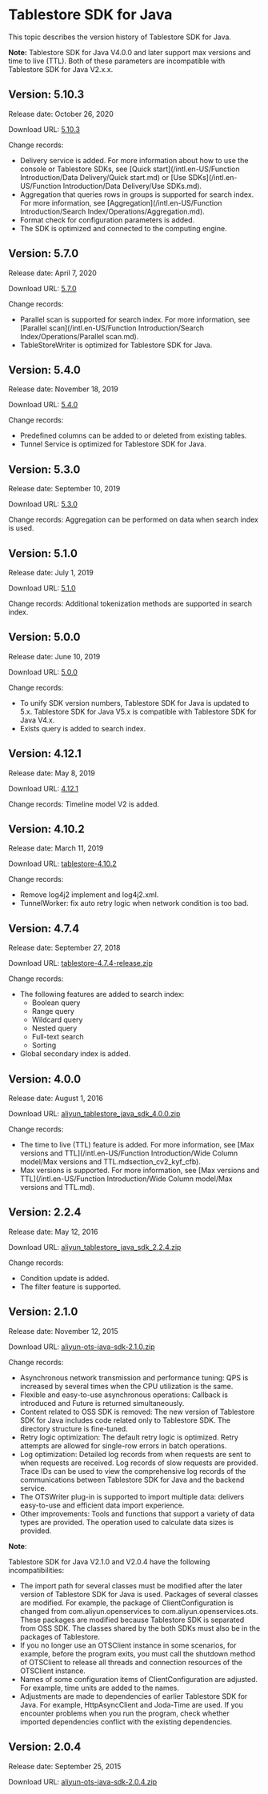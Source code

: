 # Tablestore SDK for Java

This topic describes the version history of Tablestore SDK for Java.

**Note:** Tablestore SDK for Java V4.0.0 and later support max versions and time to live \(TTL\). Both of these parameters are incompatible with Tablestore SDK for Java V2.x.x.

## Version: 5.10.3

Release date: October 26, 2020

Download URL: [5.10.3](https://tablestore-doc.oss-cn-hangzhou.aliyuncs.com/aliyun-tablestore-sdk/java/tablestore-5.10.3-release.zip)

Change records:

-   Delivery service is added. For more information about how to use the console or Tablestore SDKs, see [Quick start](/intl.en-US/Function Introduction/Data Delivery/Quick start.md) or [Use SDKs](/intl.en-US/Function Introduction/Data Delivery/Use SDKs.md).
-   Aggregation that queries rows in groups is supported for search index. For more information, see [Aggregation](/intl.en-US/Function Introduction/Search Index/Operations/Aggregation.md).
-   Format check for configuration parameters is added.
-   The SDK is optimized and connected to the computing engine.

## Version: 5.7.0

Release date: April 7, 2020

Download URL: [5.7.0](https://tablestore-doc.oss-cn-hangzhou.aliyuncs.com/aliyun-tablestore-sdk/java/tablestore-5.7.0-release.zip)

Change records:

-   Parallel scan is supported for search index. For more information, see [Parallel scan](/intl.en-US/Function Introduction/Search Index/Operations/Parallel scan.md).
-   TableStoreWriter is optimized for Tablestore SDK for Java.

## Version: 5.4.0

Release date: November 18, 2019

Download URL: [5.4.0](https://tablestore-doc.oss-cn-hangzhou.aliyuncs.com/aliyun-tablestore-sdk/java/tablestore-5.4.0-release.zip)

Change records:

-   Predefined columns can be added to or deleted from existing tables.
-   Tunnel Service is optimized for Tablestore SDK for Java.

## Version: 5.3.0

Release date: September 10, 2019

Download URL: [5.3.0](https://tablestore-doc.oss-cn-hangzhou.aliyuncs.com/aliyun-tablestore-sdk/java/tablestore-5.3.0-release.zip?spm=a2c4g.11186623.2.28.192d2d66COWK0Y&file=tablestore-5.3.0-release.zip)

Change records: Aggregation can be performed on data when search index is used.

## Version: 5.1.0

Release date: July 1, 2019

Download URL: [5.1.0](https://tablestore-doc.oss-cn-hangzhou.aliyuncs.com/aliyun-tablestore-sdk/java/tablestore-5.1.0-release.zip)

Change records: Additional tokenization methods are supported in search index.

## Version: 5.0.0

Release date: June 10, 2019

Download URL: [5.0.0](https://tablestore-doc.oss-cn-hangzhou.aliyuncs.com/aliyun-tablestore-sdk/java/tablestore-5.0.0-release.zip)

Change records:

-   To unify SDK version numbers, Tablestore SDK for Java is updated to 5.x. Tablestore SDK for Java V5.x is compatible with Tablestore SDK for Java V4.x.
-   Exists query is added to search index.

## Version: 4.12.1

Release date: May 8, 2019

Download URL: [4.12.1](https://tablestore-doc.oss-cn-hangzhou.aliyuncs.com/aliyun-tablestore-sdk/java/tablestore-4.12.1-release.zip)

Change records: Timeline model V2 is added.

## Version: 4.10.2

Release date: March 11, 2019

Download URL: [tablestore-4.10.2](http://docs-aliyun.cn-hangzhou.oss.aliyun-inc.com/assets/attach/108096/cn_zh/1552274752739/tablestore-4.10.2-release.zip)

Change records:

-   Remove log4j2 implement and log4j2.xml.
-   TunnelWorker: fix auto retry logic when network condition is too bad.

## Version: 4.7.4

Release date: September 27, 2018

Download URL: [tablestore-4.7.4-release.zip](http://docs-aliyun.cn-hangzhou.oss.aliyun-inc.com/assets/attach/86690/cn_zh/1540433142084/tablestore-4.7.4-release.zip)

Change records:

-   The following features are added to search index:
    -   Boolean query
    -   Range query
    -   Wildcard query
    -   Nested query
    -   Full-text search
    -   Sorting
-   Global secondary index is added.

## Version: 4.0.0

Release date: August 1, 2016

Download URL: [aliyun\_tablestore\_java\_sdk\_4.0.0.zip](https://docs-aliyun.cn-hangzhou.oss.aliyun-inc.com/assets/attach/43005/cn_zh/1470024227102/aliyun_tablestore_java_sdk_4.0.0.zip)

Change records:

-   The time to live \(TTL\) feature is added. For more information, see [Max versions and TTL](/intl.en-US/Function Introduction/Wide Column model/Max versions and TTL.mdsection_cv2_kyf_cfb).
-   Max versions is supported. For more information, see [Max versions and TTL](/intl.en-US/Function Introduction/Wide Column model/Max versions and TTL.md).

## Version: 2.2.4

Release date: May 12, 2016

Download URL: [aliyun\_tablestore\_java\_sdk\_2.2.4.zip](https://docs-aliyun.cn-hangzhou.oss.aliyun-inc.com/assets/attach/31713/cn_zh/1463131862644/aliyun-ots-java-sdk-2.2.4.zip)

Change records:

-   Condition update is added.
-   The filter feature is supported.

## Version: 2.1.0

Release date: November 12, 2015

Download URL: [aliyun-ots-java-sdk-2.1.0.zip](https://ots-public-sdk.oss-cn-hangzhou.aliyuncs.com/aliyun-ots-java-sdk-2.1.zip)

Change records:

-   Asynchronous network transmission and performance tuning: QPS is increased by several times when the CPU utilization is the same.
-   Flexible and easy-to-use asynchronous operations: Callback is introduced and Future is returned simultaneously.
-   Content related to OSS SDK is removed: The new version of Tablestore SDK for Java includes code related only to Tablestore SDK. The directory structure is fine-tuned.
-   Retry logic optimization: The default retry logic is optimized. Retry attempts are allowed for single-row errors in batch operations.
-   Log optimization: Detailed log records from when requests are sent to when requests are received. Log records of slow requests are provided. Trace IDs can be used to view the comprehensive log records of the communications between Tablestore SDK for Java and the backend service.
-   The OTSWriter plug-in is supported to import multiple data: delivers easy-to-use and efficient data import experience.
-   Other improvements: Tools and functions that support a variety of data types are provided. The operation used to calculate data sizes is provided.

**Note**:

Tablestore SDK for Java V2.1.0 and V2.0.4 have the following incompatibilities:

-   The import path for several classes must be modified after the later version of Tablestore SDK for Java is used. Packages of several classes are modified. For example, the package of ClientConfiguration is changed from com.aliyun.openservices to com.aliyun.openservices.ots. These packages are modified because Tablestore SDK is separated from OSS SDK. The classes shared by the both SDKs must also be in the packages of Tablestore.
-   If you no longer use an OTSClient instance in some scenarios, for example, before the program exits, you must call the shutdown method of OTSClient to release all threads and connection resources of the OTSClient instance.
-   Names of some configuration items of ClientConfiguration are adjusted. For example, time units are added to the names.
-   Adjustments are made to dependencies of earlier Tablestore SDK for Java. For example, HttpAsyncClient and Joda-Time are used. If you encounter problems when you run the program, check whether imported dependencies conflict with the existing dependencies.

## Version: 2.0.4

Release date: September 25, 2015

Download URL: [aliyun-ots-java-sdk-2.0.4.zip](https://ots-public-sdk.oss-cn-hangzhou.aliyuncs.com/aliyun-openservices-OTS-2.0.4.zip)

